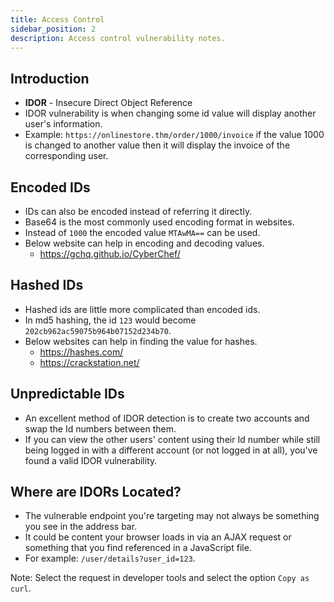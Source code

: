 ```yaml
---
title: Access Control
sidebar_position: 2
description: Access control vulnerability notes.
---
```


## Introduction
- **IDOR** - Insecure Direct Object Reference
- IDOR vulnerability is when changing some id value will display another user's information.
- Example: `https://onlinestore.thm/order/1000/invoice` if the value 1000 is changed to another value then it will display the invoice of the corresponding user.

## Encoded IDs
- IDs can also be encoded instead of referring it directly.
- Base64 is the most commonly used encoding format in websites.
- Instead of `1000` the encoded value `MTAwMA==` can be used.
- Below website can help in encoding and decoding values.
  - https://gchq.github.io/CyberChef/
  

## Hashed IDs
- Hashed ids are little more complicated than encoded ids.
- In md5 hashing, the id `123` would become `202cb962ac59075b964b07152d234b70`.
- Below websites can help in finding the value for hashes.
  - https://hashes.com/
  - https://crackstation.net/

## Unpredictable IDs
- An excellent method of IDOR detection is to create two accounts and swap the Id numbers between them. 
- If you can view the other users' content using their Id number while still being logged in with a different account (or not logged in at all), you've found a valid IDOR vulnerability.


## Where are IDORs Located?
- The vulnerable endpoint you're targeting may not always be something you see in the address bar. 
- It could be content your browser loads in via an AJAX request or something that you find referenced in a JavaScript file.
- For example: `/user/details?user_id=123`.

Note: Select the request in developer tools and select the option `Copy as curl`.
